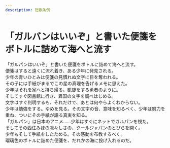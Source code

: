 ```yaml
---
description: 短歌条例
---
```


# 「ガルバンはいいぞ」と書いた便箋をボトルに詰めて海へと流す

「ガルパンはいいぞ」と書いた便箋をボトルに詰めて海へと流す。  
便箋はすると遠くに流れ着き、ある少年に発見される。  
少年の青いひとみは便箋の見慣れぬ文字に目を奪われる。  
その子には手紙がまるでこの星の真理を告げるメモに思えた。  
少年はそれを家へと持ち帰る。凱旋をする勇者のように。  
そしてすぐ図書館に行き、異国の文字を調べはじめる。  
文字はすぐ判明するも、それだけで、あとは何やらよくわからない。  
少年は勉強をする。ゆめを見る。その文字の音、意味を知るべく、少年は努力を重ね、ついにその手紙が語る真実を知る。  
「ガルパン」は日本のアニメ……少年はすぐにネットでガルパンを視た。  
そしてその西住みほの凛々しさの、クールジャパンのとびらを開く。  
少年もそして手紙をしたためる。その感動を布教するべく。  
瑠璃色のボトルに詰めた便箋を、だれかの海に投げ入れるのだ。  


